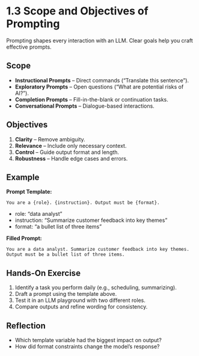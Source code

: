 # 1.3 Scope and Objectives of Prompting

Prompting shapes every interaction with an LLM. Clear goals help you craft effective prompts.

## Scope

- **Instructional Prompts** – Direct commands (“Translate this sentence”).  
- **Exploratory Prompts** – Open questions (“What are potential risks of AI?”).  
- **Completion Prompts** – Fill-in-the-blank or continuation tasks.  
- **Conversational Prompts** – Dialogue-based interactions.  

## Objectives

1. **Clarity** – Remove ambiguity.  
2. **Relevance** – Include only necessary context.  
3. **Control** – Guide output format and length.  
4. **Robustness** – Handle edge cases and errors.  

## Example

**Prompt Template:**  
```
You are a {role}. {instruction}. Output must be {format}.
```  
- role: “data analyst”  
- instruction: “Summarize customer feedback into key themes”  
- format: “a bullet list of three items”

**Filled Prompt:**  
```
You are a data analyst. Summarize customer feedback into key themes. Output must be a bullet list of three items.
```

## Hands-On Exercise

1. Identify a task you perform daily (e.g., scheduling, summarizing).  
2. Draft a prompt using the template above.  
3. Test it in an LLM playground with two different roles.  
4. Compare outputs and refine wording for consistency.

## Reflection

- Which template variable had the biggest impact on output?  
- How did format constraints change the model’s response?
